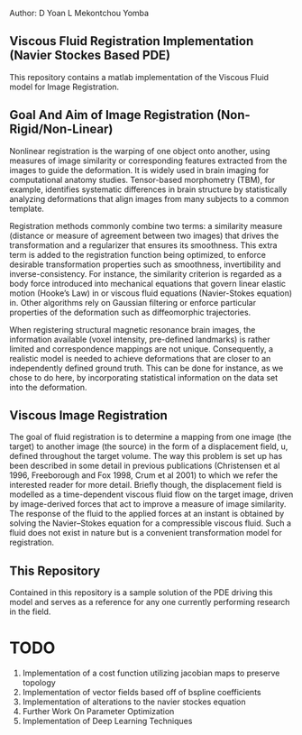 Author: D Yoan L Mekontchou Yomba

## Viscous Fluid Registration Implementation (Navier Stockes Based PDE)

This repository contains a matlab implementation of the Viscous Fluid
model for Image Registration.

## Goal And Aim of Image Registration (Non-Rigid/Non-Linear)

Nonlinear registration is the warping of one object onto another, using measures
of image similarity or corresponding features extracted from the images to guide
the deformation. It is widely used in brain imaging for computational anatomy
studies. Tensor-based morphometry (TBM), for example, identifies systematic
differences in brain structure by statistically analyzing deformations that align
images from many subjects to a common template.

Registration methods commonly combine two terms: a similarity measure
(distance or measure of agreement between two images) that drives the transformation
and a regularizer that ensures its smoothness. This extra term is
added to the registration function being optimized, to enforce desirable transformation
properties such as smoothness, invertibility and inverse-consistency.
For instance, the similarity criterion is regarded as a body force introduced into
mechanical equations that govern linear elastic motion (Hooke’s Law) in or
viscous fluid equations (Navier-Stokes equation) in. Other algorithms rely on
Gaussian filtering or enforce particular properties of the deformation such
as diffeomorphic trajectories.

When registering structural magnetic resonance brain images, the information
available (voxel intensity, pre-defined landmarks) is rather limited and correspondence
mappings are not unique. Consequently, a realistic model is needed
to achieve deformations that are closer to an independently defined ground truth.
This can be done for instance, as we chose to do here, by incorporating statistical
information on the data set into the deformation.

## Viscous Image Registration

The goal of fluid registration is to determine a mapping from one image (the target) to another image (the source) in the form of a displacement field, u, defined throughout the target volume. The way this problem is set up has been described in some detail in previous publications (Christensen et al 1996, Freeborough and Fox 1998, Crum et al 2001) to which we refer the interested reader for more detail. Briefly though, the displacement field is modelled as a time-dependent viscous fluid flow on the target image, driven by image-derived forces that act to improve a measure of image similarity. The response of the fluid to the applied forces at an instant is obtained by solving the Navier–Stokes equation for a compressible viscous fluid. Such a fluid does not exist in nature but is a convenient transformation model for registration.

## This Repository

Contained in this repository is a sample solution of the PDE driving this model
and serves as a reference for any one currently performing research in the
field.


# TODO 
1. Implementation of a cost function utilizing jacobian maps to preserve topology
2. Implementation of vector fields based off of bspline coefficients
3. Implementation of alterations to the navier stockes equation
4. Further Work On Parameter Optimization
5. Implementation of Deep Learning Techniques 


